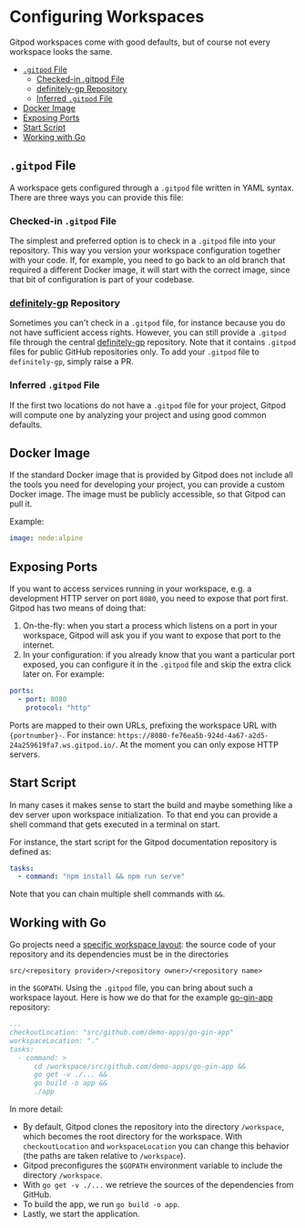 # Configuring Workspaces

Gitpod workspaces come with good defaults, but of course not every workspace looks the same.

  * [`.gitpod` File](#gitpod-file)
    * [Checked-in .gitpod File](#checked-in-gitpod-file)
    * [definitely-gp Repository](#definitely-gp-repository)
    * [Inferred `.gitpod` File](#inferred-gitpod-file)
  * [Docker Image](#docker-image)
  * [Exposing Ports](#exposing-ports)
  * [Start Script](#start-script)
  * [Working with Go](#working-with-go)

## `.gitpod` File

A workspace gets configured through a `.gitpod` file written in YAML syntax. There are three ways
you can provide this file:

### Checked-in `.gitpod` File

The simplest and preferred option is to check in a `.gitpod` file into your repository. This way you
version your workspace configuration together with your code. If, for example, you need to go back to
an old branch that required a different Docker image, it will start with the correct image, since that
bit of configuration is part of your codebase.

### [definitely-gp](https://github.com/gitpod-io/definitely-gp) Repository

Sometimes you can't check in a `.gitpod` file, for instance because you do not have sufficient
access rights. However, you can still provide a `.gitpod` file through the central
[definitely-gp](https://github.com/gitpod-io/definitely-gp) repository. Note that it contains
`.gitpod` files for public GitHub repositories only. To add your `.gitpod` file to `definitely-gp`,
simply raise a PR.

### Inferred `.gitpod` File

If the first two locations do not have a `.gitpod` file for your project, Gitpod will compute one by
analyzing your project and using good common defaults.

## Docker Image

If the standard Docker image that is provided by Gitpod does not include all the tools you need for
developing your project, you can provide a custom Docker image. The image must be publicly
accessible, so that Gitpod can pull it.

Example:
```yaml
image: node:alpine
```

## Exposing Ports

If you want to access services running in your workspace, e.g. a development HTTP server on port `8080`,
you need to expose that port first. Gitpod has two means of doing that:
  1. On-the-fly: when you start a process which listens on a port in your workspace, Gitpod will ask you
     if you want to expose that port to the internet.
  2. In your configuration: if you already know that you want a particular port exposed, you can configure
     it in the `.gitpod` file and skip the extra click later on. For example:
```yaml
ports:
  - port: 8080
    protocol: "http"
```
Ports are mapped to their own URLs, prefixing the workspace URL with `{portnumber}-`. For instance:
`https://8080-fe76ea5b-924d-4a67-a2d5-24a259619fa7.ws.gitpod.io/`. At the moment you can only expose
HTTP servers.

## Start Script

In many cases it makes sense to start the build and maybe something like a dev server upon workspace
initialization. To that end you can provide a shell command that gets executed in a terminal on start.

For instance, the start script for the Gitpod documentation repository is defined as:
```yaml
tasks:
  - command: "npm install && npm run serve"
```
Note that you can chain multiple shell commands with `&&`.

## Working with Go

Go projects need a [specific workspace layout](https://golang.org/doc/code.html#Organization):
the source code of your repository and its dependencies must be in the directories
```
src/<repository provider>/<repository owner>/<repository name>
```
in the `$GOPATH`. Using the `.gitpod` file, you can bring about such a workspace layout. Here is
how we do that for the example
[go-gin-app](https://github.com/gitpod-io/definitely-gp/blob/master/go-gin-app/.gitpod) repository:
```yaml
...
checkoutLocation: "src/github.com/demo-apps/go-gin-app"
workspaceLocation: "."
tasks:
  - command: >
      cd /workspace/src/github.com/demo-apps/go-gin-app &&
      go get -v ./... &&
      go build -o app &&
      ./app
```

In more detail:
  * By default, Gitpod clones the repository into the directory `/workspace`, which becomes the
    root directory for the workspace. With `checkoutLocation` and `workspaceLocation` you can
    change this behavior (the paths are taken relative to `/workspace`).
  * Gitpod preconfigures the `$GOPATH` environment variable to include the directory `/workspace`.
  * With `go get -v ./...` we retrieve the sources of the dependencies from GitHub.
  * To build the app, we run `go build -o app`.
  * Lastly, we start the application.
